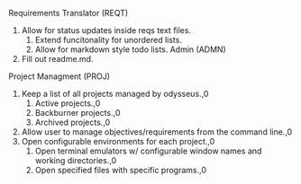 Requirements Translator (REQT)
1.  Allow for status updates inside reqs text files.
    1. Extend funcitonality for unordered lists.
    2. Allow for markdown style todo lists.
Admin (ADMN)
1. Fill out readme.md.

Project Managment (PROJ)
1. Keep a list of all projects managed by odysseus.,0
    1. Active projects.,0
    2. Backburner projects.,0
    3. Archived projects.,0
2. Allow user to manage objectives/requirements from the command line.,0
3. Open configurable environments for each project.,0
    1. Open terminal emulators w/ configurable window names and working directories.,0
    2. Open specified files with specific programs.,0
